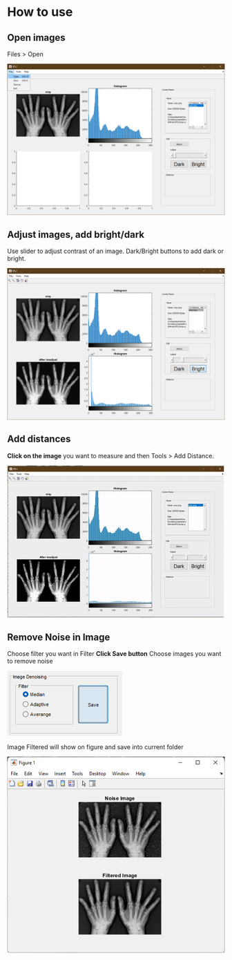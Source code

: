 # How to use

## Open images

Files > Open

![open images](/docs/images/files_open.png)

## Adjust images, add bright/dark

Use slider to adjust contrast of an image. Dark/Bright buttons to add dark or bright.

![adjust](/docs/images/image_adjust.png)

## Add distances

**Click on the image** you want to measure and then Tools > Add Distance.

![add_distance](/docs/images/add_distance.gif)
## Remove Noise in Image
Choose filter you want in Filter 
**Click Save button** Choose images you want to remove noise

![remove_noise](/docs/images/filter_selection.png)

Image Filtered will show on figure and save into current folder

![image_remove_noise](/docs/images/image_filtered.png)
